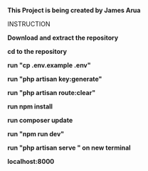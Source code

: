 <b>This Project is being created by James Arua</b>

<p>INSTRUCTION</p>
<p><b> Download and extract the repository </b></p>
<p><b> cd to the repository<b/></p> 
<p><b>run "cp .env.example .env"</b></p>
<p><b>run "php artisan key:generate"</b></p> 
<p><b> run "php artisan route:clear" </b></p>  
<p><b>run npm install</b></p> 
<p><b>run composer update</b></p>  
<p><b> run "npm run dev" </b></p> 
<p><b>run "php artisan serve " on new terminal</b></p> 
<p><b>localhost:8000</b></p> 
